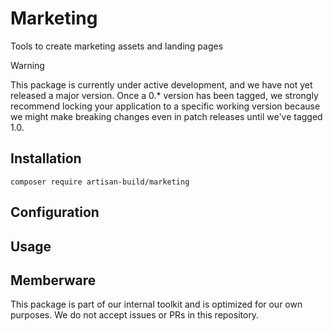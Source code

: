 # Marketing

Tools to create marketing assets and landing pages

> [!WARNING]  
> This package is currently under active development, and we have not yet released a major version. Once a 0.* version
> has been tagged, we strongly recommend locking your application to a specific working version because we might make
> breaking changes even in patch releases until we've tagged 1.0.

## Installation

`composer require artisan-build/marketing`

## Configuration

## Usage

## Memberware

This package is part of our internal toolkit and is optimized for our own purposes. We do not accept issues or PRs
in this repository. 

